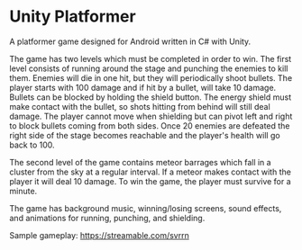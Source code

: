 # Unity Platformer

A platformer game designed for Android written in C# with Unity. 

The game has two levels which must be completed in order to win. The first level consists of running around the stage and punching the enemies to kill them. Enemies will die in one hit, but they will periodically shoot bullets. The player starts with 100 damage and if hit by a bullet, will take 10 damage. Bullets can be blocked by holding the shield button. The energy shield must make contact with the bullet, so shots hitting from behind will still deal damage. The player cannot move when shielding but can pivot left and right to block bullets coming from both sides. Once 20 enemies are defeated the right side of the stage becomes reachable and the player's health will go back to 100.

The second level of the game contains meteor barrages which fall in a cluster from the sky at a regular interval. If a meteor makes contact with the player it will deal 10 damage. To win the game, the player must survive for a minute.

The game has background music, winning/losing screens, sound effects, and animations for running, punching, and shielding.

Sample gameplay: https://streamable.com/svrrn
